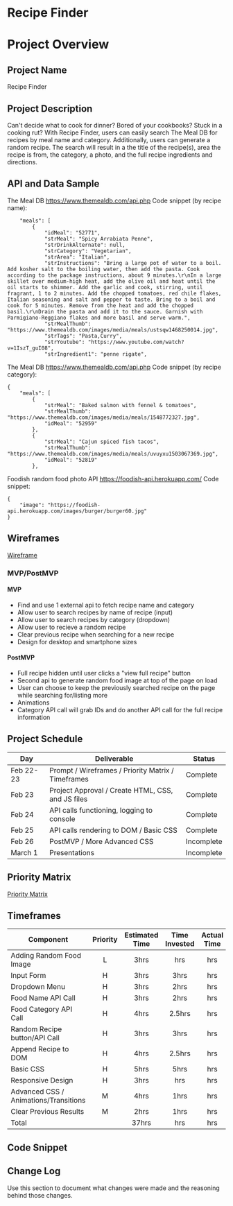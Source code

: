 # Recipe Finder

# Project Overview

## Project Name

Recipe Finder

## Project Description

Can't decide what to cook for dinner? Bored of your cookbooks? Stuck in a cooking rut? With Recipe Finder, users can easily search The Meal DB for recipes by meal name and category. Additionally, users can generate a random recipe. The search will result in a the title of the recipe(s), area the recipe is from, the category, a photo, and the full recipe ingredients and directions.

## API and Data Sample

The Meal DB
https://www.themealdb.com/api.php
Code snippet (by recipe name):

```{
    "meals": [
        {
            "idMeal": "52771",
            "strMeal": "Spicy Arrabiata Penne",
            "strDrinkAlternate": null,
            "strCategory": "Vegetarian",
            "strArea": "Italian",
            "strInstructions": "Bring a large pot of water to a boil. Add kosher salt to the boiling water, then add the pasta. Cook according to the package instructions, about 9 minutes.\r\nIn a large skillet over medium-high heat, add the olive oil and heat until the oil starts to shimmer. Add the garlic and cook, stirring, until fragrant, 1 to 2 minutes. Add the chopped tomatoes, red chile flakes, Italian seasoning and salt and pepper to taste. Bring to a boil and cook for 5 minutes. Remove from the heat and add the chopped basil.\r\nDrain the pasta and add it to the sauce. Garnish with Parmigiano-Reggiano flakes and more basil and serve warm.",
            "strMealThumb": "https://www.themealdb.com/images/media/meals/ustsqw1468250014.jpg",
            "strTags": "Pasta,Curry",
            "strYoutube": "https://www.youtube.com/watch?v=1IszT_guI08",
            "strIngredient1": "penne rigate",
```
The Meal DB
https://www.themealdb.com/api.php
Code snippet (by recipe category):
```
{
    "meals": [
        {
            "strMeal": "Baked salmon with fennel & tomatoes",
            "strMealThumb": "https://www.themealdb.com/images/media/meals/1548772327.jpg",
            "idMeal": "52959"
        },
        {
            "strMeal": "Cajun spiced fish tacos",
            "strMealThumb": "https://www.themealdb.com/images/media/meals/uvuyxu1503067369.jpg",
            "idMeal": "52819"
        },
```

Foodish random food photo API
https://foodish-api.herokuapp.com/
Code snippet:
```
{
    "image": "https://foodish-api.herokuapp.com/images/burger/burger60.jpg"
}
```


## Wireframes

[Wireframe](https://wireframe.cc/1wNLfi)

### MVP/PostMVP

#### MVP 

- Find and use 1 external api to fetch recipe name and category
- Allow user to search recipes by name of recipe (input)
- Allow user to search recipes by category (dropdown)
- Allow user to recieve a random recipe
- Clear previous recipe when searching for a new recipe
- Design for desktop and smartphone sizes

#### PostMVP  

- Full recipe hidden until user clicks a "view full recipe" button
- Second api to generate random food image at top of the page on load
- User can choose to keep the previously searched recipe on the page while searching for/listing more
- Animations
- Category API call will grab IDs and do another API call for the full recipe information

## Project Schedule

|  Day | Deliverable | Status
|---|---| ---|
|Feb 22-23| Prompt / Wireframes / Priority Matrix / Timeframes | Complete
|Feb 23| Project Approval / Create HTML, CSS, and JS files| Complete
|Feb 24| API calls functioning, logging to console | Complete
|Feb 25| API calls rendering to DOM / Basic CSS  | Complete
|Feb 26| PostMVP / More Advanced CSS| Incomplete
|March 1| Presentations | Incomplete

## Priority Matrix

[Priority Matrix](https://lucid.app/lucidchart/invitations/accept/de05d9c2-ac7c-4925-9260-a697f7fcff41)

## Timeframes

| Component | Priority | Estimated Time | Time Invested | Actual Time |
| --- | :---: |  :---: | :---: | :---: |
| Adding Random Food Image | L | 3hrs| hrs | hrs |
| Input Form | H | 3hrs| 3hrs | hrs |
| Dropdown Menu | H | 3hrs| 2hrs | hrs |
| Food Name API Call | H | 3hrs| 2hrs | hrs |
| Food Category API Call | H | 4hrs| 2.5hrs | hrs |
| Random Recipe button/API Call | H | 3hrs| 3hrs | hrs |
| Append Recipe to DOM | H | 4hrs| 2.5hrs | hrs |
| Basic CSS | H | 5hrs| 5hrs | hrs |
| Responsive Design | H | 3hrs| hrs | hrs |
| Advanced CSS / Animations/Transitions | M | 4hrs| 1hrs | hrs |
| Clear Previous Results | M | 2hrs| 1hrs | hrs |
| Total |  | 37hrs| hrs | hrs |

## Code Snippet


## Change Log
 Use this section to document what changes were made and the reasoning behind those changes.  

